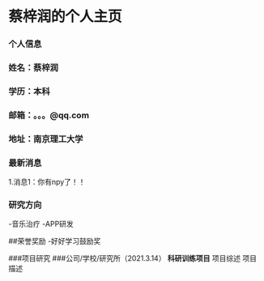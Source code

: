 

# 蔡梓润的个人主页
### 个人信息
### 姓名：蔡梓润
### 学历：本科
### 邮箱：。。。@qq.com
### 地址：南京理工大学


### 最新消息
1.消息1：你有npy了！！


### 研究方向
-音乐治疗
-APP研发

##荣誉奖励
-好好学习鼓励奖


###项目研究
###公司/学校/研究所（2021.3.14）
**科研训练项目**
项目综述
项目描述
